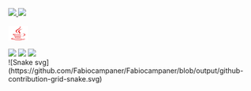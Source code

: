  <div>
  <a href="https://github.com/FabioCampaner">
  <img height="130em" src="https://github-readme-stats.vercel.app/api?username=FabioCampaner&show_icons=true&theme=github_dark&include_all_commits=true&count_private=true"/>
  <img height="130em" src="https://github-readme-stats.vercel.app/api/top-langs/?username=FabioCampaner&layout=compact&langs_count=7&theme=github_dark"/>
</div>
<div style="display: inline_block"><br>
  <img align="center" alt="fabioJava" height="30" width="40" src="https://raw.githubusercontent.com/devicons/devicon/master/icons/java/java-plain.svg">
</div>
 <br>
<div> 
  <a href="https://instagram.com/fabiocsuzuki" target="_blank"><img src="https://img.shields.io/badge/-Instagram-%23E4405F?style=for-the-badge&logo=instagram&logoColor=white" target="_blank"></a>
  <a href = "mailto:fabiocsuzuki@gmail.com"><img src="https://img.shields.io/badge/-Gmail-%23333?style=for-the-badge&logo=gmail&logoColor=white" target="_blank"></a>
  <a href="https://www.linkedin.com/in/fabiocsuzuki" target="_blank"><img src="https://img.shields.io/badge/-LinkedIn-%230077B5?style=for-the-badge&logo=linkedin&logoColor=white" target="_blank"></a> 
 </div>
 <div>
 ![Snake svg](https://github.com/Fabiocampaner/Fabiocampaner/blob/output/github-contribution-grid-snake.svg)
</div>
